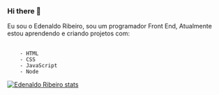 ### Hi there 👋

Eu sou o Edenaldo Ribeiro, sou um programador Front End, Atualmente estou aprendendo e criando projetos com:
<br>
<br>

        - HTML
        - CSS
        - JavaScript 
        - Node



[![Edenaldo Ribeiro stats](https://github-readme-stats.vercel.app/api?username=EdenaldoRibeiro)](https://github.com/anuraghazra/github-readme-stats)
            
